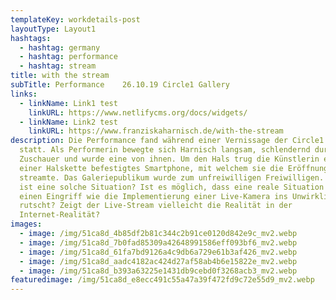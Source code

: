 ```yaml
---
templateKey: workdetails-post
layoutType: Layout1
hashtags:
  - hashtag: germany
  - hashtag: performance
  - hashtag: stream
title: with the stream
subTitle: Performance  ​  26.10.19 Circle1 Gallery
links:
  - linkName: Link1 test
    linkURL: https://www.netlifycms.org/docs/widgets/
  - linkName: Link2 test
    linkURL: https://www.franziskaharnisch.de/with-the-stream
description: Die Performance fand während einer Vernissage der Circle1 Gallery
  statt. Als Performerin bewegte sich Harnisch langsam, schlendernd durch die
  Zuschauer und wurde eine von ihnen. Um den Hals trug die Künstlerin ein an
  einer Halskette befestigtes Smartphone, mit welchem sie die Eröffnung im WWW
  streamte. Das Galeriepublikum wurde zum unfreiwilligen Freiwilligen. Wie real
  ist eine solche Situation? Ist es möglich, dass eine reale Situation durch
  einen Eingriff wie die Implementierung einer Live-Kamera ins Unwirkliche
  rutscht? Zeigt der Live-Stream vielleicht die Realität in der
  Internet-Realität?
images:
  - image: /img/51ca8d_4b85df2b81c344c2b91ce0120d842e9c_mv2.webp
  - image: /img/51ca8d_7b0fad85309a42648991586eff093bf6_mv2.webp
  - image: /img/51ca8d_61fa7bd9126a4c9db6a729e61b3af426_mv2.webp
  - image: /img/51ca8d_aadc4182ac424d27af58ab4b6e15822e_mv2.webp
  - image: /img/51ca8d_b393a63225e1431db9cebd0f3268acb3_mv2.webp
featuredimage: /img/51ca8d_e8ecc491c55a47a39f472fd9c72e55d9_mv2.webp
---
```

